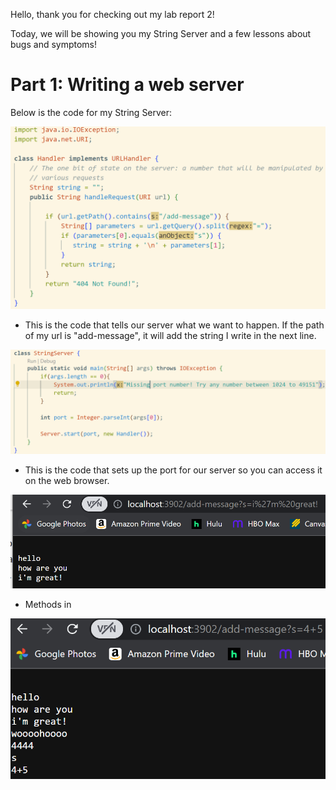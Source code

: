 Hello, thank you for checking out my lab report 2!

Today, we will be showing you my String Server and a few lessons about bugs and symptoms!

# Part 1: Writing a web server

Below is the code for my String Server: 

![Image](CodeServer1.png)

- This is the code that tells our server what we want to happen. If the path of my url is "add-message", it will add the string I write in the next line. 

![Image](CodeServer2.png)

- This is the code that sets up the port for our server so you can access it on the web browser. 



![Image](Server.png)

- Methods in 

![Image](ServerPrints.png)
